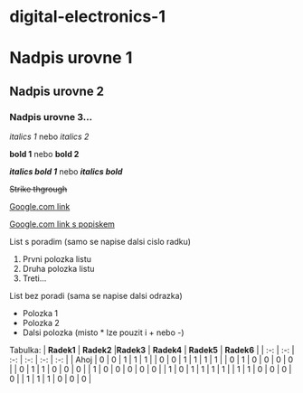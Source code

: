 # digital-electronics-1
# Nadpis urovne 1
## Nadpis urovne 2
### Nadpis urovne 3...

*italics 1* nebo _italics 2_

**bold 1** nebo __bold 2__

**_italics bold 1_** nebo __*italics bold*__

~~Strike thgrough~~

[Google.com link](https://www.google.com)

[Google.com link s popiskem](https://www.google.com "Google's Homepage")

List s poradim (samo se napise dalsi cislo radku)
1. Prvni polozka listu
2. Druha polozka listu
3. Treti...

List bez poradi (sama se napise dalsi odrazka)
* Polozka 1
* Polozka 2
* Dalsi polozka (misto * lze pouzit i + nebo -)

Tabulka:
| **Radek1** | **Radek2** |**Radek3** | **Radek4** | **Radek5** | **Radek6** |
| :-: | :-: | :-: | :-: | :-: | :-: |
| Ahoj | 0 | 0 | 1 | 1 | 1 |
| 0 | 0 | 1 | 1 | 1 | 1 |
| 0 | 1 | 0 | 0 | 0 | 0 |
| 0 | 1 | 1 | 0 | 0 | 0 |
| 1 | 0 | 0 | 0 | 0 | 0 |
| 1 | 0 | 1 | 1 | 1 | 1 |
| 1 | 1 | 0 | 0 | 0 | 0 |
| 1 | 1 | 1 | 0 | 0 | 0 |
